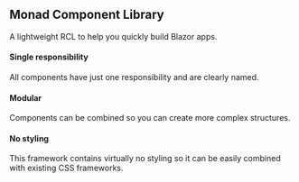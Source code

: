 ## Monad Component Library
A lightweight RCL to help you quickly build Blazor apps.

#### Single responsibility
All components have just one responsibility and are clearly named.

#### Modular
Components can be combined so you can create more complex structures.

#### No styling
This framework contains virtually no styling so it can be easily combined with existing CSS frameworks.
